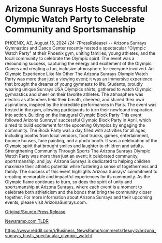 # Arizona Sunrays Hosts Successful Olympic Watch Party to Celebrate Community and Sportsmanship

PHOENIX, AZ, August 15, 2024 /24-7PressRelease/ -- Arizona Sunrays Gymnastics and Dance Center recently hosted a spectacular "Olympic Watch Party" at their Phoenix gym, uniting families, young athletes, and the local community to celebrate the Olympic spirit. The event was a resounding success, capturing the energy and excitement of the Olympic Games and creating a fun, inclusive atmosphere for everyone involved.  An Olympic Experience Like No Other The Arizona Sunrays Olympic Watch Party was more than just a viewing event; it was an immersive experience that brought the dreams of young gymnasts to life. Students, proudly wearing unique Sunrays USA Olympics shirts, gathered to watch Olympic gymnastics and cheer on their favorite athletes. The atmosphere was electric as attendees held their breath, cheered, and shared their own aspirations, inspired by the incredible performances in Paris. The event was hosted in the gym, allowing participants to turn their newfound inspiration into action.  Building on the Inaugural Olympic Block Party This event followed Arizona Sunrays' successful Olympic Block Party in April, which aimed to build excitement for the upcoming Olympics by engaging the community. The Block Party was a day filled with activities for all ages, including booths from local vendors, food trucks, games, entertainment, bounce houses, face painting, and a photo booth. It was a celebration of the Olympic spirit that brought smiles and laughter to children and adults.  Strengthening Community Through Sports The Arizona Sunrays Olympic Watch Party was more than just an event; it celebrated community, sportsmanship, and joy. Arizona Sunrays is dedicated to helping children maximize their athletic potential while fostering a sense of togetherness and family. The success of this event highlights Arizona Sunrays' commitment to creating memorable and impactful experiences for its community. As the Olympic flame continues to burn, so does the spirit of unity and sportsmanship at Arizona Sunrays, where each event is a moment to celebrate both athleticism and the bonds that bring the community closer together.  For more information about Arizona Sunrays and their upcoming events, please visit ArizonaSunrays.com. 

[Original/Source Press Release](https://www.24-7pressrelease.com/press-release/513457/arizona-sunrays-hosts-successful-olympic-watch-party-to-celebrate-community-and-sportsmanship)
                    

[Newsramp.com TLDR](None) 

https://www.reddit.com/r/Business_NewsRamp/comments/1esoyiz/arizona_sunrays_hosts_spectacular_olympic_watch/